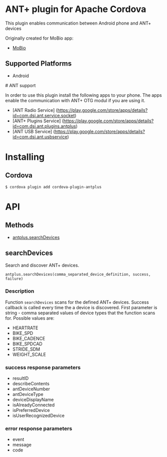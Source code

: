 # ANT+ plugin for Apache Cordova

This plugin enables communication between Android phone and ANT+ devices

Originally created for MoBio app:
* [MoBio](https://github.com/NEUROINFORMATICS-GROUP-FAV-KIV-ZCU/MoBio) 

## Supported Platforms

* Android

# ANT support

In order to use this plugin install the following apps to your phone.
The apps enable the communication with ANT+ OTG modul if you are using it.
* [ANT Radio Service] (https://play.google.com/store/apps/details?id=com.dsi.ant.service.socket)
* [ANT+ Plugins Service] (https://play.google.com/store/apps/details?id=com.dsi.ant.plugins.antplus)   
* [ANT USB Service] (https://play.google.com/store/apps/details?id=com.dsi.ant.usbservice)

# Installing

## Cordova

    $ cordova plugin add cordova-plugin-antplus

# API

## Methods

- [antplus.searchDevices](#searchDevices)

## searchDevices

Search and discover ANT+ devices.

    antplus.searchDevices(comma_separated_device_definition, success, failure)

### Description

Function `searchDevices` scans for the defined ANT+ devices. Success callback is called every time the a device is discovered.
First parameter is string - comma separated values of device types that the function scans for. 
Possible values are:
- HEARTRATE
- BIKE_SPD
- BIKE_CADENCE
- BIKE_SPDCAD
- STRIDE_SDM
- WEIGHT_SCALE

### success response parameters

- resultID
- describeContents
- antDeviceNumber
- antDeviceType
- deviceDisplayName
- isAlreadyConnected
- isPreferredDevice
- isUserRecognizedDevice

### error response parameters

- event
- message
- code